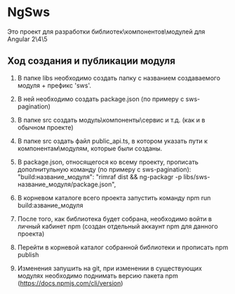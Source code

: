 # NgSws

Это проект для разработки библиотек\компонентов\модулей для Angular 2\4\5

## Ход создания и публикации модуля
1. В папке libs необходимо создать папку с названием создаваемого модуля + префикс 'sws'.
2. В ней необходимо создать package.json (по примеру с sws-pagination)
3. В папке src создать модуль\компоненты\сервис и т.д. (как и в обычном проекте)
4. В папке src оздать файл public_api.ts, в котором указать пути к компонентам\модулям, которые были созданы.
5. В package.json, относящегося ко всему проекту, прописать дополнитульную команду (по примеру с sws-pagination): 
    "build:название_модуля": "rimraf dist && ng-packagr -p libs/sws-название_модуля/package.json",

6. В корневом каталоге всего проекта запустить команду npm run build:азвание_модуля
7. После того, как библиотека будет собрана, необходимо войти в личный кабинет npm (создан отдельный аккаунт npm для данного проекта)
8. Перейти в корневой каталог собранной библиотеки и прописать npm publish
9. Изменения запушить на git, при изменении в существующих модулях необходимо поднимать версию пакета npm (https://docs.npmjs.com/cli/version)
